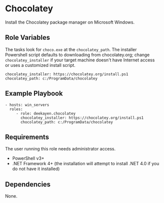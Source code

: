 Chocolatey
==========

Install the Chocolatey package manager on Microsoft Windows.

Role Variables
--------------

The tasks look for `choco.exe` at the `chocolatey_path`. The installer Powershell script defaults to downloading from chocolatey.org; change `chocolatey_installer` if your target machine doesn't have Internet access or uses a customized install script.

    chocolatey_installer: https://chocolatey.org/install.ps1
    chocolatey_path: c:/ProgramData/chocolatey

Example Playbook
----------------

    - hosts: win_servers
      roles:
         - role: deekayen.chocolatey
           chocolatey_installer: https://chocolatey.org/install.ps1
           chocolatey_path: c:/ProgramData/chocolatey

Requirements
------------

The user running this role needs administrator access.

* PowerShell v3+
* .NET Framework 4+ (the installation will attempt to install .NET 4.0 if you do not have it installed)

Dependencies
------------

None.
